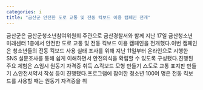 ```yaml
---
categories: i
title: "금산군 안전한 도로 교통 및 전동 킥보드 이용 캠페인 전개"
---
```

금산군은 금산군청소년참여위원회 주관으로 금산경찰서와 함께 지난 17일 금산청소년미래센터 1층에서 안전한 도로 교통 및 전동 킥보드 이용 캠페인을 전개했다.이번 캠페인은 청소년들의 전동 킥보드 사용 실태 조사를 위해 지난 11일부터 온라인으로 시행한 SNS 설문조사를 통해 쉽게 이해하면서 안전의식을 확립할 수 있도록 구성됐다.진행된 주요 체험은 △임시 원동기 자격증 취득 △킥보드 모형 만들기 △도로 교통 표지판 만들기 △안전서약서 작성 등이 진행됐다.프로그램에 참여한 청소년 100여 명은 전동 킥보드를 사용할 때는 원동기 자격증을 취
